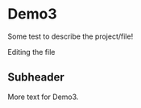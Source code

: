 # Demo3

Some test to describe the project/file!

Editing the file

## Subheader

More text for Demo3.
